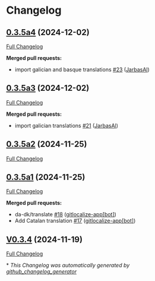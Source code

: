 # Changelog

## [0.3.5a4](https://github.com/OpenVoiceOS/ovos-skill-ggwave/tree/0.3.5a4) (2024-12-02)

[Full Changelog](https://github.com/OpenVoiceOS/ovos-skill-ggwave/compare/0.3.5a3...0.3.5a4)

**Merged pull requests:**

- import galician and basque translations [\#23](https://github.com/OpenVoiceOS/ovos-skill-ggwave/pull/23) ([JarbasAl](https://github.com/JarbasAl))

## [0.3.5a3](https://github.com/OpenVoiceOS/ovos-skill-ggwave/tree/0.3.5a3) (2024-12-02)

[Full Changelog](https://github.com/OpenVoiceOS/ovos-skill-ggwave/compare/0.3.5a2...0.3.5a3)

**Merged pull requests:**

- import galician translations [\#21](https://github.com/OpenVoiceOS/ovos-skill-ggwave/pull/21) ([JarbasAl](https://github.com/JarbasAl))

## [0.3.5a2](https://github.com/OpenVoiceOS/ovos-skill-ggwave/tree/0.3.5a2) (2024-11-25)

[Full Changelog](https://github.com/OpenVoiceOS/ovos-skill-ggwave/compare/0.3.5a1...0.3.5a2)

## [0.3.5a1](https://github.com/OpenVoiceOS/ovos-skill-ggwave/tree/0.3.5a1) (2024-11-25)

[Full Changelog](https://github.com/OpenVoiceOS/ovos-skill-ggwave/compare/V0.3.4...0.3.5a1)

**Merged pull requests:**

- da-dk/translate [\#18](https://github.com/OpenVoiceOS/ovos-skill-ggwave/pull/18) ([gitlocalize-app[bot]](https://github.com/apps/gitlocalize-app))
- Add Catalan translation [\#17](https://github.com/OpenVoiceOS/ovos-skill-ggwave/pull/17) ([gitlocalize-app[bot]](https://github.com/apps/gitlocalize-app))

## [V0.3.4](https://github.com/OpenVoiceOS/ovos-skill-ggwave/tree/V0.3.4) (2024-11-19)

[Full Changelog](https://github.com/OpenVoiceOS/ovos-skill-ggwave/compare/0.3.4...V0.3.4)



\* *This Changelog was automatically generated by [github_changelog_generator](https://github.com/github-changelog-generator/github-changelog-generator)*
